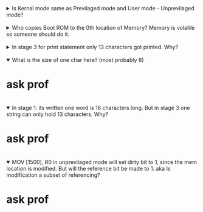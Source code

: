 <details close>
<summary>Is Kernal mode same as Previlaged mode and User mode - Unprevilaged mode?</summary>
<p>Yes, its just terminology</p>
</details>
<br>

<details close>
<summary>Who copies Boot ROM to the 0th location of Memory? Memory is volatile so someone should do it.</summary>
<p> answer was discussed in the xos google group.</br>
<a href="https://groups.google.com/g/xos-users/c/cnQkHeGSafY/m/ebEFi2PmAgAJ"> grp discussion </a>
</br>
<img src="img/rom_doubt.png">
</p>
</details>
<br>

<details close>
<summary>In stage 3 for print statement only 13 characters got printed. Why?</summary>
<p>This is an abstraction that is hidden from us.</p>
</details>
<br>

<details open>
<summary>What is the size of one char here? (most probably 8)</summary>
<p><h1>ask prof</h1></p>
</details>
<br>

<details open>
<summary>In stage 1: its written one word is 16 characters long. But in stage 3 one string can only hold 13 characters. Why?</summary>
<p><h1>ask prof</h1></p>
</details>
<br>

<details open>
<summary>MOV [1500], R0 in unprevilaged mode will set dirty bit to 1, since  the mem location is modified. But will the reference bit be made to 1. aka Is modification a subset of referencing?</summary>
<p><h1>ask prof</h1></p>
</details>
<br>
